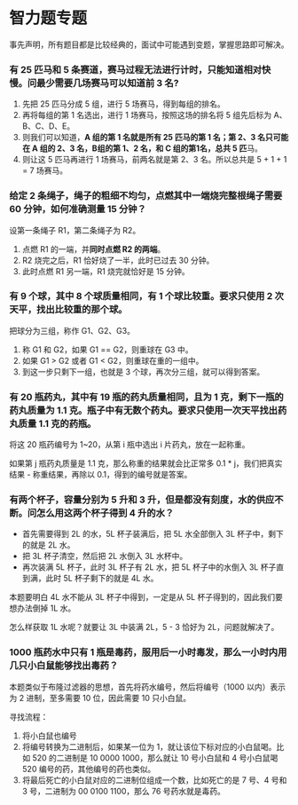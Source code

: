 # 智力题专题

事先声明，所有题目都是比较经典的，面试中可能遇到变题，掌握思路即可解决。

### 有 25 匹马和 5 条赛道，赛马过程无法进行计时，只能知道相对快慢。问最少需要几场赛马可以知道前 3 名?

1. 先把 25 匹马分成 5 组，进行 5 场赛马，得到每组的排名。
2. 再将每组的第 1 名选出，进行 1 场赛马，按照这场的排名将 5 组先后标为 A、B、C、D、E。
3. 则我们可以知道，**A 组的第 1 名就是所有 25 匹马的第 1 名；第 2、3 名只可能在 A 组的 2、3 名，B组的第 1、2 名，和 C 组的第1名，总共 5 匹**马。
4. 则让这 5 匹马再进行 1 场赛马，前两名就是第 2、3 名。所以总共是 5 + 1 + 1 = 7 场赛马。

### 给定 2 条绳子，绳子的粗细不均匀，点燃其中一端烧完整根绳子需要 60 分钟，如何准确测量 15 分钟？

设第一条绳子 R1，第二条绳子为 R2。

1. 点燃 R1 的一端，并**同时点燃 R2 的两端**。
2. R2 烧完之后，R1 恰好烧了一半，此时已过去 30 分钟。
3. 此时点燃 R1 另一端，R1 烧完就恰好是 15 分钟。

### 有 9 个球，其中 8 个球质量相同，有 1 个球比较重。要求只使用 2 次天平，找出比较重的那个球。

把球分为三组，称作 G1、G2、G3。

1. 称 G1 和 G2，如果 G1 == G2，则重球在 G3 中。
2. 如果 G1 > G2 或者 G1 < G2，则重球在重的一组中。
3. 到这一步只剩下一组，也就是 3 个球，再次分三组，就可以得到答案。

### 有 20 瓶药丸，其中有 19 瓶的药丸质量相同，且为 1 克，剩下一瓶的药丸质量为 1.1 克。瓶子中有无数个药丸。要求只使用一次天平找出药丸质量 1.1 克的药瓶。

将这 20 瓶药编号为 1~20，从第 i 瓶中选出 i 片药丸，放在一起称重。

如果第 j 瓶药丸质量是 1.1 克，那么称重的结果就会比正常多 0.1 * j，我们把真实结果 - 称重结果，再除以 0.1，得到的编号就是答案。

### 有两个杯子，容量分别为 5 升和 3 升，但是都没有刻度，水的供应不断。问怎么用这两个杯子得到 4 升的水？

* 首先需要得到 2L 的水，5L 杯子装满后，把 5L 水全部倒入 3L 杯子中，剩下的就是 2L 水。
* 把 3L 杯子清空，然后把 2L 水倒入 3L 水杯中。
* 再次装满 5L 杯子，此时 3L 杯子有 2L 水，把 5L 杯子中的水倒入 3L 杯子直到满，此时 5L 杯子剩下的就是 4L 水。

本题要明白 4L 水不能从 3L 杯子中得到，一定是从 5L 杯子得到的，因此我们要想办法倒掉 1L 水。

怎么样获取 1L 水呢？就要让 3L 中装满 2L，5 - 3 恰好为 2L，问题就解决了。

### 1000 瓶药水中只有 1 瓶是毒药，服用后一小时毒发，那么一小时内用几只小白鼠能够找出毒药？

本题类似于布隆过滤器的思想，首先将药水编号，然后将编号（1000 以内）表示为 2 进制，至多需要 10 位，因此需要 10 只小白鼠。

寻找流程：

1. 将小白鼠也编号
2. 将编号转换为二进制后，如果某一位为 1，就让该位下标对应的小白鼠喝。比如 520 的二进制是 10 0000 1000，那么就让 10 号小白鼠和 4 号小白鼠喝 520 编号的药，其他编号的药也类似。
3. 将最后死亡的小白鼠对应的二进制位组成一个数，比如死亡的是 7 号、4 号和 3 号，二进制为 00 0100 1100，那么 76 号药水就是毒药。